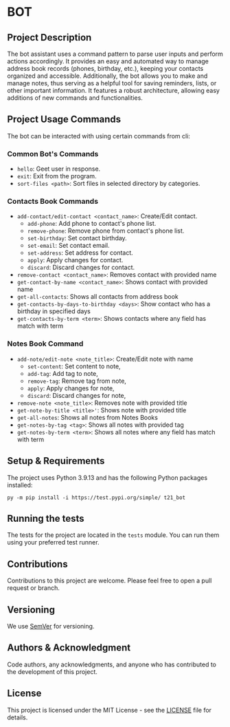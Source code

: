 # BOT

## Project Description

The bot assistant uses a command pattern to parse user inputs and perform actions accordingly. It provides an easy and automated way to manage address book records (phones, birthday, etc.), keeping your contacts organized and accessible. Additionally, the bot allows you to make and manage notes, thus serving as a helpful tool for saving reminders, lists, or other important information. It features a robust architecture, allowing easy additions of new commands and functionalities.

## Project Usage Commands

The bot can be interacted with using certain commands from cli:

### Common Bot's Commands

- `hello`: Geet user in response.
- `exit`: Exit from the program.
- `sort-files <path>`: Sort files in selected directory by categories.

### Contacts Book Commands

- `add-contact/edit-contact <contact_name>`: Create/Edit contact.
  - `add-phone`: Add phone to contact's phone list.
  - `remove-phone`: Remove phone from contact's phone list. 
  - `set-birthday`: Set contact birthday.
  - `set-email`: Set contact email.
  - `set-address`: Set address for contact.
  - `apply`: Apply changes for contact.
  - `discard`: Discard changes for contact.
- `remove-contact <contact_name>`: Removes contact with provided name
- `get-contact-by-name <contact_name>`: Shows contact with provided name 
- `get-all-contacts`: Shows all contacts from address book
- `get-contacts-by-days-to-birthday <days>`: Show contact who has a birthday in specified days 
- `get-contacts-by-term <term>`: Shows contacts where any field has match with term 

### Notes Book Command

- `add-note/edit-note <note_title>`: Create/Edit note with name
  - `set-content`: Set content to note,
  - `add-tag`: Add tag to note,
  - `remove-tag`: Remove tag from note,
  - `apply`: Apply changes for note,
  - `discard`: Discard changes for note,
- `remove-note <note_title>`: Removes note with provided title
- `get-note-by-title <title>'`: Shows note with provided title
- `get-all-notes`: Shows all notes from Notes Books
- `get-notes-by-tag <tag>`: Shows all notes with provided tag
- `get-notes-by-term <term>`: Shows all notes where any field has match with term

## Setup & Requirements

The project uses Python 3.9.13 and has the following Python packages installed:

```py -m pip install -i https://test.pypi.org/simple/ t21_bot```

## Running the tests

The tests for the project are located in the `tests` module. You can run them using your preferred test runner.

## Contributions

Contributions to this project are welcome. Please feel free to open a pull request or branch.

## Versioning

We use [SemVer](http://semver.org/) for versioning.

## Authors & Acknowledgment

Code authors, any acknowledgments, and anyone who has contributed to the development of this project.

## License

This project is licensed under the MIT License - see the [LICENSE](LICENSE) file for details.